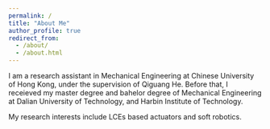 ```yaml
---
permalink: /
title: "About Me"
author_profile: true
redirect_from: 
  - /about/
  - /about.html
---
```


I am a research assistant in Mechanical Engineering at Chinese University of Hong Kong, under the supervision of Qiguang He. Before that, I receieved my master degree and bahelor degree of Mechanical Engineering at Dalian University of Technology, and Harbin Institute of Technology. 

My research interests include LCEs based actuators and soft robotics. 
